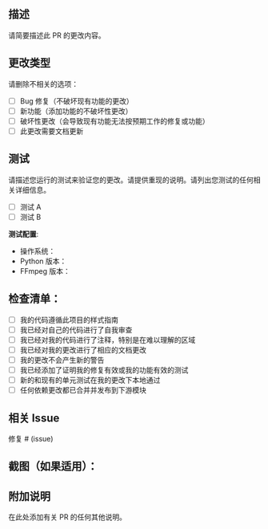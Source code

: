 ## 描述

请简要描述此 PR 的更改内容。

## 更改类型

请删除不相关的选项：

- [ ] Bug 修复（不破坏现有功能的更改）
- [ ] 新功能（添加功能的不破坏性更改）
- [ ] 破坏性更改（会导致现有功能无法按预期工作的修复或功能）
- [ ] 此更改需要文档更新

## 测试

请描述您运行的测试来验证您的更改。请提供重现的说明。请列出您测试的任何相关详细信息。

- [ ] 测试 A
- [ ] 测试 B

**测试配置**:
* 操作系统：
* Python 版本：
* FFmpeg 版本：

## 检查清单：

- [ ] 我的代码遵循此项目的样式指南
- [ ] 我已经对自己的代码进行了自我审查
- [ ] 我已经对我的代码进行了注释，特别是在难以理解的区域
- [ ] 我已经对我的更改进行了相应的文档更改
- [ ] 我的更改不会产生新的警告
- [ ] 我已经添加了证明我的修复有效或我的功能有效的测试
- [ ] 新的和现有的单元测试在我的更改下本地通过
- [ ] 任何依赖更改都已合并并发布到下游模块

## 相关 Issue

修复 # (issue)

## 截图（如果适用）：

## 附加说明

在此处添加有关 PR 的任何其他说明。